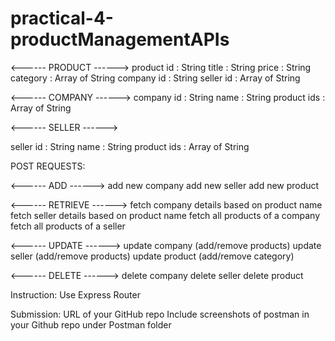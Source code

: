 # practical-4-productManagementAPIs

<------ PRODUCT ------>
product id : String
title : String
price : String
category : Array of String
company id : String
seller id : Array of String


<------ COMPANY ------>
company id : String
name : String
product ids : Array of String


<------ SELLER ------>

seller id : String
name : String
product ids : Array of String


POST REQUESTS:


<------ ADD ------>
add new company
add new seller
add new product


<------ RETRIEVE ------>
fetch company details based on product name
fetch seller details based on product name
fetch all products of a company
fetch all products of a seller


<------ UPDATE ------>
update company (add/remove products)
update seller (add/remove products)
update product (add/remove category)


<------ DELETE ------>
delete company
delete seller
delete product


Instruction:
Use Express Router

Submission:
URL of your GitHub repo
Include screenshots of postman in your Github repo under Postman folder
